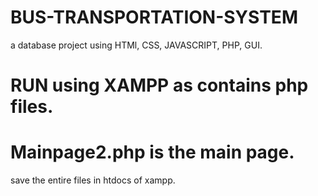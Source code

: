 # BUS-TRANSPORTATION-SYSTEM
a database project 
using HTMl, CSS, JAVASCRIPT, PHP, GUI.
# RUN using XAMPP as contains php files.
# Mainpage2.php is the main page. 
save the entire files in htdocs of xampp.
